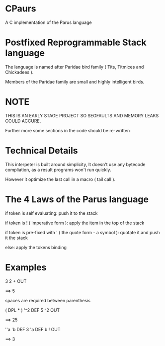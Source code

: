 # CPaurs 

A C implementation of the Parus language

# Postfixed Reprogrammable Stack language

The language is named after Paridae bird family ( Tits, Titmices and Chickadees ).

Members of the Paridae family are small and highly intelligent birds.

# NOTE

THIS IS AN EARLY STAGE PROJECT SO SEGFAULTS AND MEMORY LEAKS COULD ACCURE.

Further more some sections in the code should be re-written


# Technical Details

This interpeter is built around simplicity,
It doesn't use any bytecode compliation, as a result programs won't run quickly.

However it optimize the last call in a macro ( tail call ).


# The 4 Laws of the Parus language

if token is self evaluating:
	push it to the stack

if token is ! ( imperative form ):
	apply the item in the top of the stack

if token is pre-fixed with ' ( the quote form - a symbol ):
	quotate it and push it the stack

else:
	apply the tokens binding

# Examples

3 2 + OUT

==> 5

spaces are required between parenthesis

( DPL * ) '^2 DEF
5 ^2 OUT

==> 25

''a 'b DEF
3 'a DEF
b ! OUT 

==> 3
